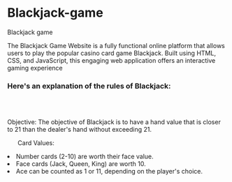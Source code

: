 # Blackjack-game
Blackjack game
<p>The Blackjack Game Website is a fully functional online platform that allows users to play the popular casino card game Blackjack. Built using HTML, CSS, and JavaScript, this engaging web application offers an interactive gaming experience</p>
<h3>Here's an explanation of the rules of Blackjack:</h3>
<br>
<br>

<p>Objective: The objective of Blackjack is to have a hand value that is closer to 21 than the dealer's hand without exceeding 21.</p>

<ul>Card Values:</ul>

<li>Number cards (2-10) are worth their face value.</li>
<li>Face cards (Jack, Queen, King) are worth 10.</li>
<li>Ace can be counted as 1 or 11, depending on the player's choice.</li>
